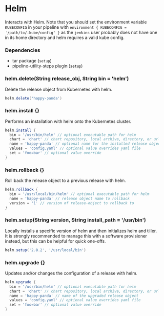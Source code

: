 # Helm

Interacts with Helm. Note that you should set the environment variable `KUBECONFIG` in your pipeline with `environment { KUBECONFIG = '/path/to/.kube/config' }` as the `jenkins` user probably does not have one in its home directory and helm requires a valid kube config.

### Dependencies

- tar package (`setup`)
- pipeline-utility-steps plugin (`setup`)

### helm.delete(String release_obj, String bin = 'helm')
Delete the release object from Kubernetes with helm.

```groovy
helm.delete('happy-panda')
```

### helm.install {}
Performs an installation with helm onto the Kubernetes cluster.

```groovy
helm.install {
  bin = '/usr/bin/helm' // optional executable path for helm
  chart = 'chart' // chart repository, local archive, directory, or url to install
  name = 'happy-panda' // optional name for the installed release object
  values = 'config.yaml' // optional value overrides yaml file
  set = 'foo=bar' // optional value override
}
```

### helm.rollback {}
Roll back the release object to a previous release with helm.

```groovy
helm.rollback {
  bin = '/usr/local/bin/helm' // optional executable path for helm
  name = 'happy-panda' // release object name to rollback
  version = '1' // version of release-object to rollback to
}
```

### helm.setup(String version, String install_path = '/usr/bin')
Locally installs a specific version of helm and then initializes helm and tiller. It is strongly recommended to manage this with a software provisioner instead, but this can be helpful for quick one-offs.

```groovy
helm.setup('2.8.2', '/usr/local/bin')
```

### helm.upgrade {}
Updates and/or changes the configuration of a release with helm.

```groovy
helm.upgrade {
  bin = '/usr/bin/helm' // optional executable path for helm
  chart = 'chart' // chart repository, local archive, directory, or url to upgrade
  name = 'happy-panda' // name of the upgraded release object
  values = 'config.yaml' // optional value overrides yaml file
  set = 'foo=bar' // optional value override
}
```
